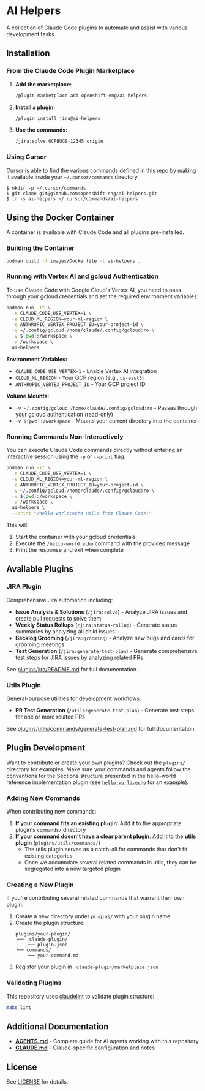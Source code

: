 # AI Helpers

A collection of Claude Code plugins to automate and assist with various development tasks.

## Installation

### From the Claude Code Plugin Marketplace

1. **Add the marketplace:**
   ```bash
   /plugin marketplace add openshift-eng/ai-helpers
   ```

2. **Install a plugin:**
   ```bash
   /plugin install jira@ai-helpers
   ```

3. **Use the commands:**
   ```bash
   /jira:solve OCPBUGS-12345 origin
   ```

### Using Cursor

Cursor is able to find the various commands defined in this repo by
making it available inside your `~/.cursor/commands` directory.

```
$ mkdir -p ~/.cursor/commands
$ git clone git@github.com:openshift-eng/ai-helpers.git
$ ln -s ai-helpers ~/.cursor/commands/ai-helpers
```

## Using the Docker Container

A container is available with Claude Code and all plugins pre-installed.

### Building the Container

```bash
podman build -f images/Dockerfile -t ai-helpers .
```

### Running with Vertex AI and gcloud Authentication

To use Claude Code with Google Cloud's Vertex AI, you need to pass through your gcloud credentials and set the required environment variables:

```bash
podman run -it \
  -e CLAUDE_CODE_USE_VERTEX=1 \
  -e CLOUD_ML_REGION=your-ml-region \
  -e ANTHROPIC_VERTEX_PROJECT_ID=your-project-id \
  -v ~/.config/gcloud:/home/claude/.config/gcloud:ro \
  -v $(pwd):/workspace \
  -w /workspace \
  ai-helpers
```

**Environment Variables:**
- `CLAUDE_CODE_USE_VERTEX=1` - Enable Vertex AI integration
- `CLOUD_ML_REGION` - Your GCP region (e.g., `us-east5`)
- `ANTHROPIC_VERTEX_PROJECT_ID` - Your GCP project ID

**Volume Mounts:**
- `-v ~/.config/gcloud:/home/claude/.config/gcloud:ro` - Passes through your gcloud authentication (read-only)
- `-v $(pwd):/workspace` - Mounts your current directory into the container

### Running Commands Non-Interactively

You can execute Claude Code commands directly without entering an interactive session using the `-p` or `--print` flag:

```bash
podman run -it \
  -e CLAUDE_CODE_USE_VERTEX=1 \
  -e CLOUD_ML_REGION=your-ml-region \
  -e ANTHROPIC_VERTEX_PROJECT_ID=your-project-id \
  -v ~/.config/gcloud:/home/claude/.config/gcloud:ro \
  -v $(pwd):/workspace \
  -w /workspace \
  ai-helpers \
  --print "/hello-world:echo Hello from Claude Code!"
```

This will:
1. Start the container with your gcloud credentials
2. Execute the `/hello-world:echo` command with the provided message
3. Print the response and exit when complete

## Available Plugins

### JIRA Plugin

Comprehensive Jira automation including:
- **Issue Analysis & Solutions** (`/jira:solve`) - Analyze JIRA issues and create pull requests to solve them
- **Weekly Status Rollups** (`/jira:status-rollup`) - Generate status summaries by analyzing all child issues
- **Backlog Grooming** (`/jira:grooming`) - Analyze new bugs and cards for grooming meetings
- **Test Generation** (`/jira:generate-test-plan`) - Generate comprehensive test steps for JIRA issues by analyzing related PRs

See [plugins/jira/README.md](plugins/jira/README.md) for full documentation.

### Utils Plugin

General-purpose utilities for development workflows:
- **PR Test Generation** (`/utils:generate-test-plan`) - Generate test steps for one or more related PRs

See [plugins/utils/commands/generate-test-plan.md](plugins/utils/commands/generate-test-plan.md) for full documentation.

## Plugin Development

Want to contribute or create your own plugins? Check out the `plugins/` directory for examples.
Make sure your commands and agents follow the conventions for the Sections structure presented in the hello-world reference implementation plugin (see [`hello-world:echo`](plugins/hello-world/commands/echo.md) for an example).

### Adding New Commands

When contributing new commands:

1. **If your command fits an existing plugin**: Add it to the appropriate plugin's `commands/` directory
2. **If your command doesn't have a clear parent plugin**: Add it to the **utils plugin** (`plugins/utils/commands/`)
   - The utils plugin serves as a catch-all for commands that don't fit existing categories
   - Once we accumulate several related commands in utils, they can be segregated into a new targeted plugin

### Creating a New Plugin

If you're contributing several related commands that warrant their own plugin:

1. Create a new directory under `plugins/` with your plugin name
2. Create the plugin structure:
   ```
   plugins/your-plugin/
   ├── .claude-plugin/
   │   └── plugin.json
   └── commands/
       └── your-command.md
   ```
3. Register your plugin in `.claude-plugin/marketplace.json`

### Validating Plugins

This repository uses [claudelint](https://github.com/stbenjam/claudelint) to validate plugin structure:

```bash
make lint
```

## Additional Documentation

- **[AGENTS.md](AGENTS.md)** - Complete guide for AI agents working with this repository
- **[CLAUDE.md](CLAUDE.md)** - Claude-specific configuration and notes

## License

See [LICENSE](LICENSE) for details.
